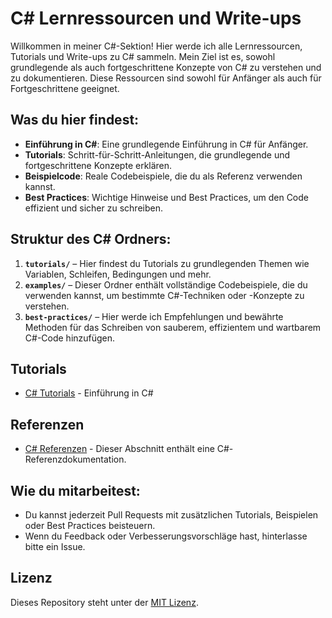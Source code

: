 # C# Lernressourcen und Write-ups

Willkommen in meiner C#-Sektion! Hier werde ich alle Lernressourcen, Tutorials und Write-ups zu C# sammeln. Mein Ziel ist es, sowohl grundlegende als auch fortgeschrittene Konzepte von C# zu verstehen und zu dokumentieren. Diese Ressourcen sind sowohl für Anfänger als auch für Fortgeschrittene geeignet.

## Was du hier findest:
- **Einführung in C#**: Eine grundlegende Einführung in C# für Anfänger.
- **Tutorials**: Schritt-für-Schritt-Anleitungen, die grundlegende und fortgeschrittene Konzepte erklären.
- **Beispielcode**: Reale Codebeispiele, die du als Referenz verwenden kannst.
- **Best Practices**: Wichtige Hinweise und Best Practices, um den Code effizient und sicher zu schreiben.

## Struktur des C# Ordners:
1. **`tutorials/`** – Hier findest du Tutorials zu grundlegenden Themen wie Variablen, Schleifen, Bedingungen und mehr.
2. **`examples/`** – Dieser Ordner enthält vollständige Codebeispiele, die du verwenden kannst, um bestimmte C#-Techniken oder -Konzepte zu verstehen.
3. **`best-practices/`** – Hier werde ich Empfehlungen und bewährte Methoden für das Schreiben von sauberem, effizientem und wartbarem C#-Code hinzufügen.

## Tutorials
- [C# Tutorials](tutorials/README.md) - Einführung in C#

## Referenzen
- [C# Referenzen](reference/README.md) - Dieser Abschnitt enthält eine C#-Referenzdokumentation.

## Wie du mitarbeitest:
- Du kannst jederzeit Pull Requests mit zusätzlichen Tutorials, Beispielen oder Best Practices beisteuern.
- Wenn du Feedback oder Verbesserungsvorschläge hast, hinterlasse bitte ein Issue.

## Lizenz
Dieses Repository steht unter der [MIT Lizenz](LICENSE).
